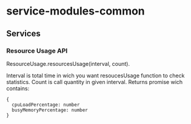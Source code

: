 # service-modules-common

## Services

### Resource Usage API

ResourceUsage.resourcesUsage(interval, count). 

Interval is total time in wich you want resoucesUsage function to check statistics. Count is call quantity in given interval. 
Returns promise wich contains: 

  ```
  {
    cpuLoadPercentage: number
    busyMemoryPercentage: number
  }
  ```
   